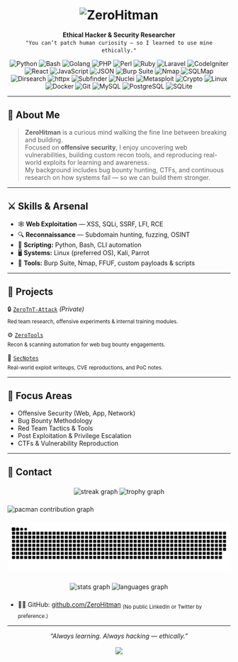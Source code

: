 <!--
  Welcome to the GitHub profile of ZeroHitman.
  Crafted for clarity, edge, and hacker spirit.
-->
<meta name="google-site-verification" content="Ylyo_QiDSfp6eTE_OC5J0ZoUL1RywYNtiHNWDQekB4A" />
<h1 align="center">
  <img src="https://capsule-render.vercel.app/api?type=cylinder&height=300&color=000000&text=ZeroHitman&textBg=false&fontColor=00ff00&fontAlign=50&animation=twinkling&descAlignY=50&fontAlignY=56" alt="ZeroHitman"/>
</h1>

<p align="center">
  <strong>Ethical Hacker & Security Researcher</strong><br>
  <code>"You can’t patch human curiosity — so I learned to use mine ethically."</code>
</p>

<p align="center">
  <!-- Programming Languages -->
<img src="https://img.shields.io/badge/Python-Scripts-3776AB?style=for-the-badge&logo=python" alt="Python"/>
<img src="https://img.shields.io/badge/Bash-Terminal-121011?style=for-the-badge&logo=gnubash" alt="Bash"/>
<img src="https://img.shields.io/badge/GoLang-Binary-00ADD8?style=for-the-badge&logo=go" alt="Golang"/>
<img src="https://img.shields.io/badge/PHP-Web-777BB4?style=for-the-badge&logo=php" alt="PHP"/>
<img src="https://img.shields.io/badge/Perl-Scripting-39457E?style=for-the-badge&logo=perl" alt="Perl"/>
<img src="https://img.shields.io/badge/Ruby-Tools-CC342D?style=for-the-badge&logo=ruby" alt="Ruby"/>

<!-- Web Frameworks -->
<img src="https://img.shields.io/badge/Laravel-Framework-F05340?style=for-the-badge&logo=laravel" alt="Laravel"/>
<img src="https://img.shields.io/badge/CodeIgniter-Framework-EF4223?style=for-the-badge&logo=codeigniter" alt="CodeIgniter"/>
<img src="https://img.shields.io/badge/React-Library-61DAFB?style=for-the-badge&logo=react" alt="React"/>
<img src="https://img.shields.io/badge/JavaScript-Code-F7DF1E?style=for-the-badge&logo=javascript&logoColor=black" alt="JavaScript"/>
<img src="https://img.shields.io/badge/JSON-Data-000000?style=for-the-badge&logo=json" alt="JSON"/>

<!-- Security Tools -->
<img src="https://img.shields.io/badge/Burp-Suite-orange?style=for-the-badge&logo=burpsuite" alt="Burp Suite"/>
<img src="https://img.shields.io/badge/Nmap-Scanner-0070A0?style=for-the-badge&logo=nmap" alt="Nmap"/>
<img src="https://img.shields.io/badge/SQLMap-Automation-red?style=for-the-badge" alt="SQLMap"/>
<img src="https://img.shields.io/badge/Dirsearch-Fuzzing-4B8BBE?style=for-the-badge" alt="Dirsearch"/>
<img src="https://img.shields.io/badge/HTTPX-Recon-000000?style=for-the-badge" alt="httpx"/>
<img src="https://img.shields.io/badge/Subfinder-Enum-2E8B57?style=for-the-badge" alt="Subfinder"/>
<img src="https://img.shields.io/badge/Nuclei-Scanner-008080?style=for-the-badge" alt="Nuclei"/>
<img src="https://img.shields.io/badge/Metasploit-Exploit-3C78D8?style=for-the-badge&logo=metasploit" alt="Metasploit"/>
<img src="https://img.shields.io/badge/Cryptography-Encrypto-darkgreen?style=for-the-badge" alt="Crypto"/>

<!-- System & DevOps -->
<img src="https://img.shields.io/badge/Linux-Terminal-black?style=for-the-badge&logo=linux" alt="Linux"/>
<img src="https://img.shields.io/badge/Docker-Containers-2496ED?style=for-the-badge&logo=docker" alt="Docker"/>
<img src="https://img.shields.io/badge/Git-Version Control-F05032?style=for-the-badge&logo=git" alt="Git"/>

<!-- Databases -->
<img src="https://img.shields.io/badge/MySQL-DB-4479A1?style=for-the-badge&logo=mysql" alt="MySQL"/>
<img src="https://img.shields.io/badge/PostgreSQL-DB-4169E1?style=for-the-badge&logo=postgresql" alt="PostgreSQL"/>
<img src="https://img.shields.io/badge/SQLite-DB-003B57?style=for-the-badge&logo=sqlite" alt="SQLite"/>

</p>

---

## 🧠 About Me

> **ZeroHitman** is a curious mind walking the fine line between breaking and building.  
> Focused on **offensive security**, I enjoy uncovering web vulnerabilities, building custom recon tools, and reproducing real-world exploits for learning and awareness.  
> My background includes bug bounty hunting, CTFs, and continuous research on how systems fail — so we can build them stronger.

---

## ⚔️ Skills & Arsenal

- 🕸️ **Web Exploitation** — XSS, SQLi, SSRF, LFI, RCE
- 🔍 **Reconnaissance** — Subdomain hunting, fuzzing, OSINT
- 🐍 **Scripting:** Python, Bash, CLI automation
- 🖥️ **Systems:** Linux (preferred OS), Kali, Parrot
- 🧰 **Tools:** Burp Suite, Nmap, FFUF, custom payloads & scripts

---

## 🧪 Projects

🔒 [`ZeroTnT-Attack`](#) *(Private)*  
<sub>Red team research, offensive experiments & internal training modules.</sub>

⚙️ [`ZeroTools`](https://github.com/ZeroHitman/ZeroTools)  
<sub>Recon & scanning automation for web bug bounty engagements.</sub>

📝 [`SecNotes`](https://github.com/ZeroHitman/SecNotes)  
<sub>Real-world exploit writeups, CVE reproductions, and PoC notes.</sub>

---

## 🎯 Focus Areas

- Offensive Security (Web, App, Network)
- Bug Bounty Methodology
- Red Team Tactics & Tools
- Post Exploitation & Privilege Escalation
- CTFs & Vulnerability Reproduction

---

## 📡 Contact
###

<div align="center">
  <img src="https://streak-stats.demolab.com?user=ZeroHitman&locale=en&mode=daily&theme=dracula&hide_border=false&border_radius=5&order=3" height="150" alt="streak graph"  />
  <img src="https://github-profile-trophy.vercel.app?username=ZeroHitman&theme=dracula&column=-1&row=1&margin-w=8&margin-h=8&no-bg=false&no-frame=false&order=4" height="150" alt="trophy graph"  />
</div>

###

<picture>
  <source media="(prefers-color-scheme: dark)" srcset="https://pacman.abozanona.me/?username=ZeroHitman">
  <source media="(prefers-color-scheme: light)" srcset="https://pacman.abozanona.me/?username=ZeroHitman">
  <img alt="pacman contribution graph" src="https://pacman.abozanona.me/?username=ZeroHitman">
</picture>

###
<picture>
  <source media="(prefers-color-scheme: dark)" srcset="ular.svg" />
  <source media="(prefers-color-scheme: light)" srcset="ular.svg" />
  <img alt="github-snake" src="ular.svg" />
</picture>

###

<div align="center">
  <img src="https://github-readme-stats.vercel.app/api?username=ZeroHitman&hide_title=false&hide_rank=false&show_icons=true&include_all_commits=true&count_private=true&disable_animations=false&theme=dracula&locale=en&hide_border=false&order=1" height="150" alt="stats graph"  />
  <img src="https://github-readme-stats.vercel.app/api/top-langs?username=ZeroHitman&locale=en&hide_title=false&layout=compact&card_width=320&langs_count=5&theme=dracula&hide_border=false&order=2" height="150" alt="languages graph"  />
</div>

###

- 🧑‍💻 GitHub: [github.com/ZeroHitman](https://github.com/ZeroHitman) 
<sub>(No public LinkedIn or Twitter by preference.)</sub>

---

<p align="center">
  <em>“Always learning. Always hacking — ethically.”</em> <br><br>
  <img src="https://capsule-render.vercel.app/api?type=rect&color=0:000000,100:111111&height=2"/>
</p>
